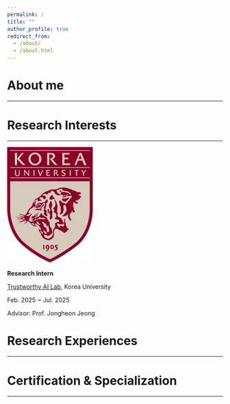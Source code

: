 ```yaml
---
permalink: /
title: ""
author_profile: true
redirect_from: 
  - /about/
  - /about.html
---
```


About me
======
---

Research Interests
======
---

<div class="experience-entry">
  <img src="/images/korea.png" alt="Korea University Logo" class="logo">
  
  <div class="description">
    <p><strong>Research Intern</strong></p>
    <p>
      <a href="연구실_홈페이지_주소" target="_blank">Trustworthy AI Lab</a>, Korea University
    </p>
    <p class="period">Feb. 2025 ~ Jul. 2025</p>
    <p class="advisor">Advisor: Prof. Jongheon Jeong</p>
  </div>
</div>

Research Experiences
======
---

Certification & Specialization
======
---
